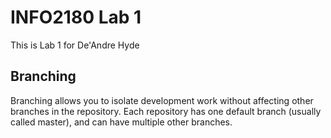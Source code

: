 # INFO2180 Lab 1

This is Lab 1 for De'Andre Hyde

## Branching

Branching allows you to isolate development work without affecting other branches in the repository. Each repository has one default branch (usually called master), and can have multiple other branches.


